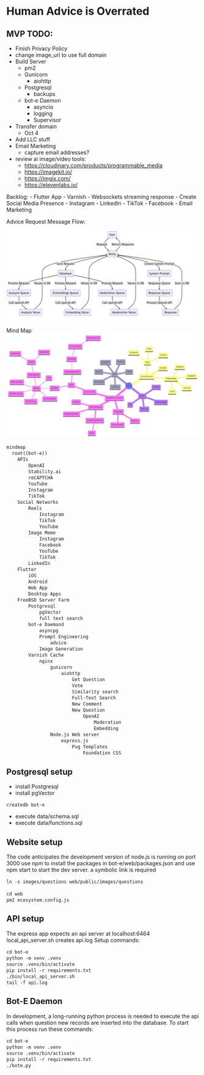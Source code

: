 # Human Advice is Overrated


## MVP TODO:

- Finish Privacy Policy 
- change image_url to use full domain
- Build Server
    - pm2
    - Gunicorn
        - aiohttp
    - Postgresql 
        - backups
    - bot-e Daemon
        - asyncio
        - logging
        - Supervisor
- Transfer domain
    - Oct 4
- Add LLC stuff
- Email Marketing
    - capture email addresses?
- review ai image/video tools:
    - https://cloudinary.com/products/programmable_media
    - https://imagekit.io/
    - https://imgix.com/
    - https://elevenlabs.io/

Backlog:
    - Flutter App
    - Varnish
    - Websockets streaming response
    - Create Social Media Presence
        - Instagram
        - LinkedIn
        - TikTok
        - Facebook
    - Email Marketing

Advice Request Message Flow:

![Sequence Diagram](docs/bot-e_flow.png "Sequence Diagram")

Mind Map
![mindmap](docs/mindmap.png "mindmap")

```
mindmap
  root((bot-e))
    APIs
        OpenAI
        Stability.ai
        reCAPTCHA
        YouTube
        Instagram
        TikTok
    Social Networks
        Reels
            Instagram
            TikTok
            YouTube
        Image Meme
            Instagram
            Facebook
            YouTube
            TikTok
        LinkedIn
    Flutter
        iOS
        Android
        Web App
        Desktop Apps
    FreeBSD Server Farm
        Postgresql
            pgVector
            full text search
        bot-e Daemond
            asyncpg
            Prompt Engineering
                advice
            Image Generation
        Varnish Cache
            nginx
                gunicorn
                    aiohttp
                        Get Question
                        Vote
                        Similarity search
                        Full-Text Search
                        New Comment
                        New Question
                            OpenAI
                                Moderation
                                Embedding
                Node.js Web server
                    express.js
                        Pug Templates
                            Foundation CSS
```


## Postgresql setup

- install Postgresql
- install pgVector
```
createdb bot-e
```
- execute data/schema.sql
- execute data/functions.sql

## Website setup

The code anticipates the development version of node.js is running on port 3000
use npm to install the packages in bot-e/web/packages.json and use npm start
to start the dev server. a symbolic link is required

```
ln -s images/questions web/public/images/questions

cd web
pm2 ecosystem.config.js
```

## API setup

The express app expects an api server at localhost:6464 
local_api_server.sh creates api.log
Setup commands:

```
cd bot-e
python -m venv .venv
source .venv/bin/activate
pip install -r requirements.txt
./bin/local_api_server.sh
tail -f api.log
```

## Bot-E Daemon

In development, a long-running python process is needed to 
execute the api calls when question new records are inserted into the database. 
To start this process run these commands:

```
cd bot-e
python -m venv .venv
source .venv/bin/activate
pip install -r requirements.txt
./bote.py
```


